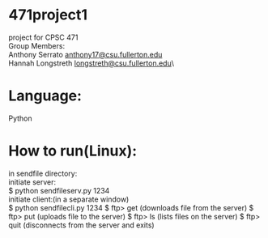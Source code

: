 # 471project1
project for CPSC 471\
Group Members:\
Anthony Serrato anthony17@csu.fullerton.edu\
Hannah Longstreth longstreth@csu.fullerton.edu\

# Language:
Python


# How to run(Linux):
in sendfile directory:\
initiate server:\
$ python sendfileserv.py 1234\
initiate client:(in a separate window)\
$ python sendfilecli.py 1234
$ ftp> get <file name> (downloads file <file name> from the server)
$ ftp> put <filename> (uploads file <file name> to the server)
$ ftp> ls (lists files on the server)
$ ftp> quit (disconnects from the server and exits)




